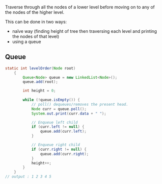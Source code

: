 Traverse through all the nodes of a lower level before moving on to any of the nodes of the higher level.

This can be done in two ways:
- naïve way (finding height of tree then traversing each level and printing the nodes of that level)
- using a queue

## Queue

``` java
static int levelOrder(Node root)
    {
        Queue<Node> queue = new LinkedList<Node>();
        queue.add(root);

		int height = 0;
        
        while (!queue.isEmpty()) {
            // poll() dequeues/removes the present head.  
            Node curr = queue.poll();
            System.out.print(curr.data + " ");

            // Enqueue left child
            if (curr.left != null) {
                queue.add(curr.left);
            }

            // Enqueue right child
            if (curr.right != null) {
                queue.add(curr.right);
            }
            height++;
        }
    }
// output : 1 2 3 4 5
```